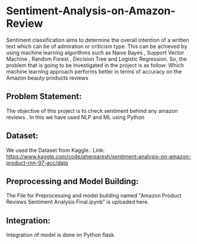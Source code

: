 # Sentiment-Analysis-on-Amazon-Review
Sentiment classification aims to determine the overall intention of a written text which can be of admiration or criticism type. This can be achieved by using machine learning algorithms such as Naıve Bayes , Support Vector Machine , Random Forest , Decision Tree and  Logistic Regression. So, the problem that is going to be investigated in the project is as follow: Which machine learning approach performs better in terms of accuracy on the Amazon beauty products reviews

## Problem Statement:
The objective of this project is to check sentiment behind any amazon reviews . In this we have used NLP and ML using Python

## Dataset:
We used the Dataset from Kaggle.: Link: https://www.kaggle.com/code/aherparesh/sentiment-analysis-on-amazon-product-rnn-97-acc/data

## Preprocessing and Model Building:
The File for Preprocessing and model building named "Amazon Product Reviews Sentiment Analysis Final.ipynb" is uploaded here.

## Integration:
Integration of model is done im Python flask.
